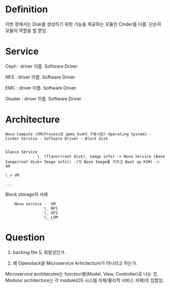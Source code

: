 # Definition

이번 장에서는 Disk를 생성하기 위한 기능을 제공하는 모듈인 Cinder를 다룸. 단순히 모듈의 역할을 할 뿐임.

# Service

Ceph 
: driver 이름. Software Driver

NFS
: driver 이름. Software Driver

EMC
: driver 이름. Software Driver

Gluster
: driver 이름. Software Driver

# Architecture

```
Nova Compute (VM(Process로 qemu_kvm이 구동시킴)-Operating System) - Cinder Service - Software Driver - Block disk
                                                 
```

```
Glance Service  
              \_ (flavor(root disk), image info) -> Nova Service (Base Iamge(root disk+ Image info)) -(각 Base Image를 가지고 Boot up KSM) -> VM
                                                                                                                                           \_> VM
                                                                                                                                             ... 

```

Block storage의 사례
```
    Nova service -  VM
                 \_ NFS 
                 \_ GFS
                 \_ LVM
```

# Question 

1. backing file 도 휘발성인가.  

2. 왜 Openstack을 Microservice Arhictecture가 아니라고 하는가. 

Microservice architecutre는 function별(Model, View, Controller)로 나눈 것, Modulur architecture는 각 module(OS 시스템 자체/물리적 서비스 자체)의 집합임. 